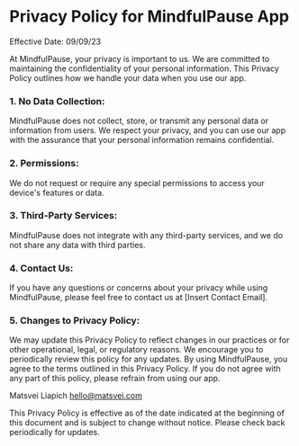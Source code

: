 # Privacy Policy for MindfulPause App

Effective Date: 09/09/23

At MindfulPause, your privacy is important to us. We are committed to maintaining the confidentiality of your personal information. This Privacy Policy outlines how we handle your data when you use our app.

### 1. No Data Collection:

MindfulPause does not collect, store, or transmit any personal data or information from users. We respect your privacy, and you can use our app with the assurance that your personal information remains confidential.

### 2. Permissions:

We do not request or require any special permissions to access your device's features or data.

### 3. Third-Party Services:

MindfulPause does not integrate with any third-party services, and we do not share any data with third parties.

### 4. Contact Us:

If you have any questions or concerns about your privacy while using MindfulPause, please feel free to contact us at [Insert Contact Email].

### 5. Changes to Privacy Policy:

We may update this Privacy Policy to reflect changes in our practices or for other operational, legal, or regulatory reasons. We encourage you to periodically review this policy for any updates.
By using MindfulPause, you agree to the terms outlined in this Privacy Policy. If you do not agree with any part of this policy, please refrain from using our app.

Matsvei Liapich
hello@matsvei.com

This Privacy Policy is effective as of the date indicated at the beginning of this document and is subject to change without notice. Please check back periodically for updates.
